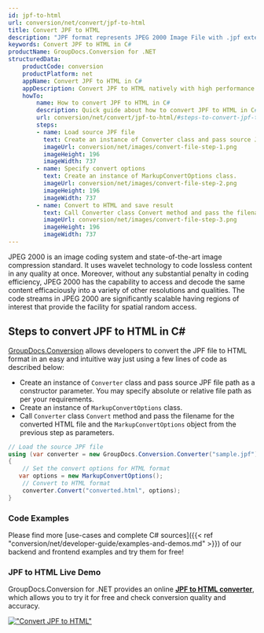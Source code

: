 ```yaml
---
id: jpf-to-html
url: conversion/net/convert/jpf-to-html
title: Convert JPF to HTML
description: "JPF format represents JPEG 2000 Image File with .jpf extension. Learn how to convert JPF to HTML file programmatically in C# language using GroupDocs.Conversion for .NET library."
keywords: Convert JPF to HTML in C#
productName: GroupDocs.Conversion for .NET
structuredData:
    productCode: conversion
    productPlatform: net
    appName: Convert JPF to HTML in C#
    appDescription: Convert JPF to HTML natively with high performance using C# language and server side GroupDocs.Conversion for .NET APIs, without the use of any software like Microsoft or Open Office.
    howTo:
        name: How to convert JPF to HTML in C# 
        description: Quick guide about how to convert JPF to HTML in C# with high performance and accuracy.
        url: conversion/net/convert/jpf-to-html/#steps-to-convert-jpf-to-html-in-c
        steps:
        - name: Load source JPF file 
          text: Create an instance of Converter class and pass source JPF file path as a constructor parameter. You may specify absolute or relative file path as per your requirements. 
          imageUrl: conversion/net/images/convert-file-step-1.png
          imageHeight: 196
          imageWidth: 737
        - name: Specify convert options 
          text: Create an instance of MarkupConvertOptions class.
          imageUrl: conversion/net/images/convert-file-step-2.png
          imageHeight: 196
          imageWidth: 737
        - name: Convert to HTML and save result 
          text: Call Converter class Convert method and pass the filename for the converted HTML file and the MarkupConvertOptions object from the previous step as parameters.
          imageUrl: conversion/net/images/convert-file-step-3.png
          imageHeight: 196
          imageWidth: 737
---
```


JPEG 2000 is an image coding system and state-of-the-art image compression standard. It uses wavelet technology to code lossless content in any quality at once. Moreover, without any substantial penalty in coding efficiency, JPEG 2000 has the capability to access and decode the same content efficaciously into a variety of other resolutions and qualities. The code streams in JPEG 2000 are significantly scalable having regions of interest that provide the facility for spatial random access.

## Steps to convert JPF to HTML in C#

[GroupDocs.Conversion](https://products.groupdocs.com/conversion/net) allows developers to convert the JPF file to HTML format in an easy and intuitive way just using a few lines of code as described below:

* Create an instance of `Converter` class and pass source JPF file path as a constructor parameter. You may specify absolute or relative file path as per your requirements. 
* Create an instance of `MarkupConvertOptions` class.
* Call `Converter` class `Convert` method and pass the filename for the converted HTML file and the `MarkupConvertOptions` object from the previous step as parameters.

```csharp
// Load the source JPF file
using (var converter = new GroupDocs.Conversion.Converter("sample.jpf"))
{
    // Set the convert options for HTML format
   var options = new MarkupConvertOptions();
    // Convert to HTML format
    converter.Convert("converted.html", options);
}
```

### Code Examples

Please find more [use-cases and complete C# sources]({{< ref "conversion/net/developer-guide/examples-and-demos.md" >}}) of our backend and frontend examples and try them for free!

### JPF to HTML Live Demo

GroupDocs.Conversion for .NET provides an online [**JPF to HTML converter**](https://products.groupdocs.app/conversion/jpf-to-html), which allows you to try it for free and check conversion quality and accuracy.

[!["Convert JPF to HTML"](conversion/net/images/convert-to-html/convert-jpf-to-html.png)](https://products.groupdocs.app/conversion/jpf-to-html)